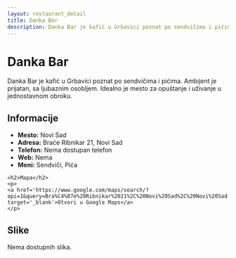 ```yaml
---
layout: restaurant_detail
title: Danka Bar
description: Danka Bar je kafić u Grbavici poznat po sendvičima i pićima. Ambijent je prijatan, sa ljubaznim osobljem. Idealno je mesto za opuštanje i uživanje u jednostavnom obroku.
---
```


# Danka Bar
<p class="description">Danka Bar je kafić u Grbavici poznat po sendvičima i pićima. Ambijent je prijatan, sa ljubaznim osobljem. Idealno je mesto za opuštanje i uživanje u jednostavnom obroku.</p>

<div class="left-column text-content">
    <h2>Informacije</h2>
    <ul>
        <li><strong>Mesto:</strong> Novi Sad</li>
        <li><strong>Adresa:</strong> Braće Ribnikar 21, Novi Sad</li>
        <li><strong>Telefon:</strong> Nema dostupan telefon</li>
        <li><strong>Web:</strong> Nema</li>
        <li><strong>Meni:</strong> Sendviči, Pića</li>
    </ul>

    <h2>Mapa</h2>
    <p>
    <a href='https://www.google.com/maps/search/?api=1&query=Bra%C4%87e%20Ribnikar%2021%2C%20Novi%20Sad%2C%20Novi%20Sad' target='_blank'>Otvori u Google Maps</a>
    </p>
</div>

<div class="right-column">
    <h2>Slike</h2>
    <div class="images-grid">
<p>Nema dostupnih slika.</p>
    </div>
</div>